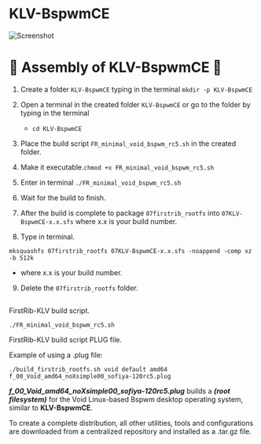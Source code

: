 # KLV-BspwmCE

![Screenshot](https://github.com/sofijacom/KLV-BspwmCE/assets/107557749/10b99097-9983-4832-acb9-e09236b3c9fc)


# 💟 Assembly of KLV-BspwmCE 💟

1) Create a folder `KLV-BspwmCE` typing in the terminal `mkdir -p KLV-BspwmCE`

2) Open a terminal in the created folder `KLV-BspwmCE` or go to the folder by typing in the terminal

   - `cd KLV-BspwmCE`

3) Place the build script  `FR_minimal_void_bspwm_rc5.sh` in the created folder.
   
4) Make it executable.`chmod +x FR_minimal_void_bspwm_rc5.sh`

5) Enter in terminal `./FR_minimal_void_bspwm_rc5.sh`

6) Wait for the build to finish.

7) After the build is complete to package `07firstrib_rootfs` into `07KLV-BspwmCE-x.x.sfs` where x.x is your build number.

8) Type in terminal.

```
mksquashfs 07firstrib_rootfs 07KLV-BspwmCE-x.x.sfs -noappend -comp xz -b 512k
```
  - where x.x is your build number.

9) Delete the `07firstrib_rootfs` folder.

##

FirstRib-KLV build script. 

```
./FR_minimal_void_bspwm_rc5.sh
```
FirstRib-KLV build script PLUG file.

Example of using a .plug file:

```
./build_firstrib_rootfs.sh void default amd64 f_00_Void_amd64_noXsimple00_sofiya-120rc5.plug
```

***f_00_Void_amd64_noXsimple00_sofiya-120rc5.plug***  builds a  ***(root filesystem)***  for the Void Linux-based Bspwm desktop operating system, similar to **KLV-BspwmCE**.

To create a complete distribution, all other utilities, tools and configurations are downloaded from a centralized repository and installed as a .tar.gz file.
